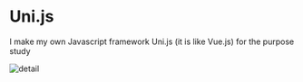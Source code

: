 # Uni.js
I make my own Javascript framework Uni.js (it is like Vue.js) for the purpose study 

![detail](https://user-images.githubusercontent.com/50261556/139518156-12bb97ca-6a8b-408b-9a5c-bd8cdf808ef7.png)

